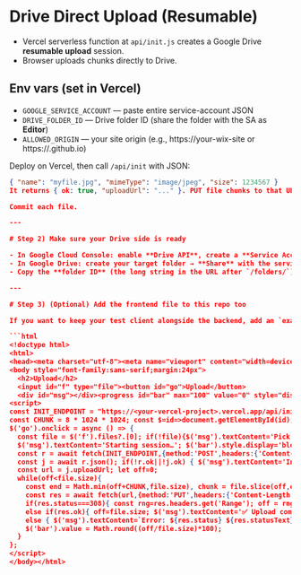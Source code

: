 # Drive Direct Upload (Resumable)

- Vercel serverless function at `api/init.js` creates a Google Drive **resumable upload** session.
- Browser uploads chunks directly to Drive.

## Env vars (set in Vercel)
- `GOOGLE_SERVICE_ACCOUNT` — paste entire service-account JSON
- `DRIVE_FOLDER_ID` — Drive folder ID (share the folder with the SA as **Editor**)
- `ALLOWED_ORIGIN` — your site origin (e.g., https://your-wix-site or https://<username>.github.io)

Deploy on Vercel, then call `/api/init` with JSON:
```json
{ "name": "myfile.jpg", "mimeType": "image/jpeg", "size": 1234567 }
It returns { ok: true, "uploadUrl": "..." }. PUT file chunks to that URL.

Commit each file.

---

# Step 2) Make sure your Drive side is ready

- In Google Cloud Console: enable **Drive API**, create a **Service Account**, download its **JSON key**.
- In Google Drive: create your target folder → **Share** with the service account’s email (`…@…iam.gserviceaccount.com`) as **Editor**.
- Copy the **folder ID** (the long string in the URL after `/folders/`).

---

# Step 3) (Optional) Add the frontend file to this repo too

If you want to keep your test client alongside the backend, add an `example-frontend.html` with this minimal content:

```html
<!doctype html>
<html>
<head><meta charset="utf-8"><meta name="viewport" content="width=device-width,initial-scale=1"><title>Direct to Drive</title></head>
<body style="font-family:sans-serif;margin:24px">
  <h2>Upload</h2>
  <input id="f" type="file"><button id="go">Upload</button>
  <div id="msg"></div><progress id="bar" max="100" value="0" style="display:none"></progress>
<script>
const INIT_ENDPOINT = "https://<your-vercel-project>.vercel.app/api/init"; // set after deploy
const CHUNK = 8 * 1024 * 1024; const $=id=>document.getElementById(id);
$('go').onclick = async () => {
  const file = $('f').files?.[0]; if(!file){$('msg').textContent='Pick a file.';return;}
  $('msg').textContent='Starting session…'; $('bar').style.display='block'; $('bar').value=0;
  const r = await fetch(INIT_ENDPOINT,{method:'POST',headers:{'Content-Type':'application/json'},body:JSON.stringify({name:file.name,mimeType:file.type||'application/octet-stream',size:file.size})});
  const j = await r.json(); if(!r.ok||!j.ok) { $('msg').textContent='Init failed: '+(j.error||r.status); return; }
  const url = j.uploadUrl; let off=0;
  while(off<file.size){
    const end = Math.min(off+CHUNK,file.size), chunk = file.slice(off,end);
    const res = await fetch(url,{method:'PUT',headers:{'Content-Length':String(end-off),'Content-Range':`bytes ${off}-${end-1}/${file.size}`},body:chunk});
    if(res.status===308){ const rng=res.headers.get('Range'); off = rng? (parseInt(rng.split('-').pop(),10)+1): end; }
    else if(res.ok){ off=file.size; $('msg').textContent='✅ Upload complete'; }
    else { $('msg').textContent=`Error: ${res.status} ${res.statusText}`; return; }
    $('bar').value = Math.round((off/file.size)*100);
  }
};
</script>
</body></html>
